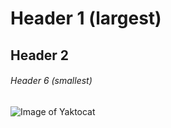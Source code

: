# Header 1 (largest)
## Header 2
###### Header 6 (smallest)
![Image of Yaktocat](https://octodex.github.com/images/yaktocat.png)

